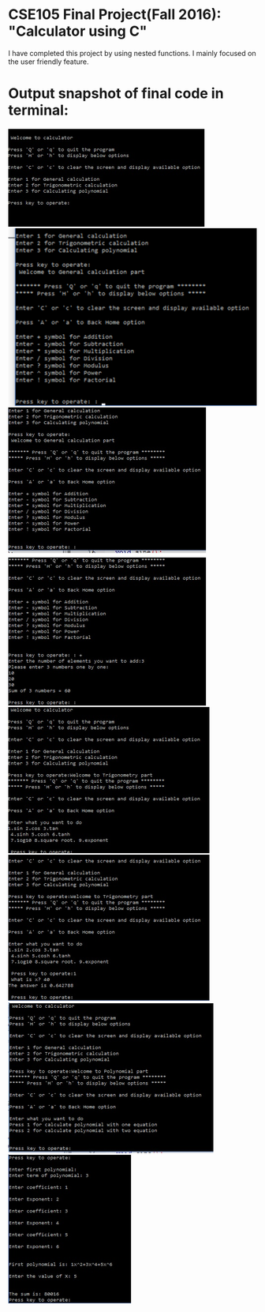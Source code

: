 # CSE105 Final Project(Fall 2016): "Calculator using C"

I have completed this project by using nested functions. I mainly focused on the user friendly feature.  


# Output snapshot of final code in terminal:

![](https://github.com/AnikBalo/calculator_using_c/blob/main/image/00.jpg)
![](https://github.com/AnikBalo/calculator_using_c/blob/main/image/01.jpg)
![](https://github.com/AnikBalo/calculator_using_c/blob/main/image/02.jpg)
![](https://github.com/AnikBalo/calculator_using_c/blob/main/image/03.jpg)
![](https://github.com/AnikBalo/calculator_using_c/blob/main/image/04.jpg)
![](https://github.com/AnikBalo/calculator_using_c/blob/main/image/05.jpg)
![](https://github.com/AnikBalo/calculator_using_c/blob/main/image/06.jpg)
![](https://github.com/AnikBalo/calculator_using_c/blob/main/image/07.jpg)

